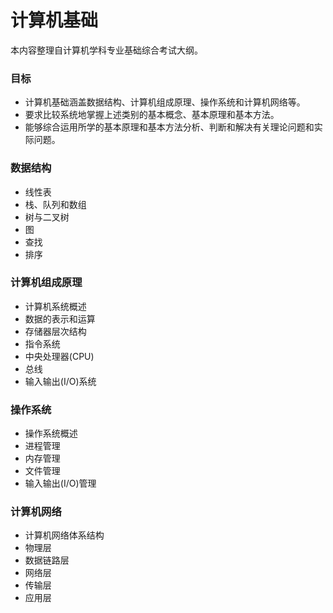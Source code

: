 # 计算机基础

本内容整理自计算机学科专业基础综合考试大纲。

### 目标

- 计算机基础涵盖数据结构、计算机组成原理、操作系统和计算机网络等。
- 要求比较系统地掌握上述类别的基本概念、基本原理和基本方法。
- 能够综合运用所学的基本原理和基本方法分析、判断和解决有关理论问题和实际问题。

### 数据结构

- 线性表
- 栈、队列和数组
- 树与二叉树
- 图
- 查找
- 排序

### 计算机组成原理

- 计算机系统概述
- 数据的表示和运算
- 存储器层次结构
- 指令系统
- 中央处理器(CPU)
- 总线
- 输入输出(I/O)系统

### 操作系统

- 操作系统概述
- 进程管理
- 内存管理
- 文件管理
- 输入输出(I/O)管理

### 计算机网络

- 计算机网络体系结构
- 物理层
- 数据链路层
- 网络层
- 传输层
- 应用层
